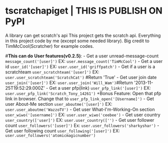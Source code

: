 # tscratchapiget | THIS IS PUBLISH ON PyPI <br>
A library can get scratch's api
This project gets the scratch api. Everything in this project code by me (except some needed library). Big credit to TimMcCool(Scratcher) for example codes.

#**This can do**
    **User features(v0.2.5)**:
        - Get a user unread-message-count ```message_count('[user]')```     EX: ```user.message_count('TimMcCool')```
        - Get a user id ```user_id('[user]')```     EX: ```user.user_id('griffpatch')```
        - Get if a user is a scratchteam ```user_scratchteam('[user]')```     EX: ```user.user_scratchteam('ScratchCat')``` #Return 'True'
        - Get user join date ```user_join('[user]')```     EX: ```user.user_join('Will_Wam')```#Return '2013-11-25T19:52:29.000Z'
        - Get a user pfp(link) ```user_pfp_link('[user]')```     EX: ```user.user_pfp_link('Scratch_Tony_14261')```          +Bonus Feature: Open that pfp link in browser. Change that to ```user_pfp_link_open('[Username]')```
        - Get user About-Me section ```user_aboutme('[user]')``` EX: ```user.user_aboutme('WazzoTV')```
        - Get user What-I'm-Working-On section ```user_wiwo('[username]')```     EX: ```user.user_wiwo('ceebee')```
        - Get user country ```user_country(['user]')```     EX: ```user.user_country(['')```
        - Get user follower count ```user_followers('[user]')```     Ex: ```user.user_followers('sharkyshar')```
        - Get user following count ```user_following('[user]')```     EX: ```user.user_followers('atomicmagicnumber')```
